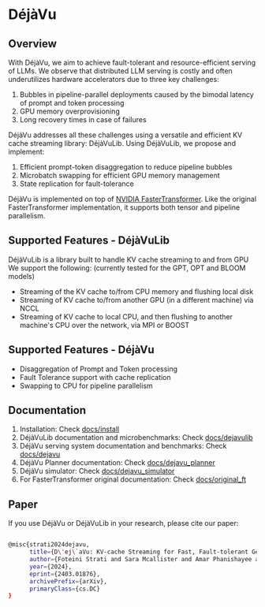 # DéjàVu

## Overview
With DéjàVu, we aim to achieve fault-tolerant and resource-efficient serving of LLMs. We observe that distributed LLM serving is costly and often underutilizes hardware accelerators due to three key challenges:
1. Bubbles in pipeline-parallel deployments caused by the bimodal latency of prompt and token processing
2. GPU memory overprovisioning
3. Long recovery times in case of failures

DéjàVu addresses all these challenges using a versatile and efficient KV cache streaming library: DéjàVuLib. Using DéjàVuLib, we propose and implement:
1. Efficient prompt-token disaggregation to reduce pipeline bubbles
2. Microbatch swapping for efficient GPU memory management
3. State replication for fault-tolerance

DéjàVu is implemented on top of [NVIDIA FasterTransformer](https://github.com/NVIDIA/FasterTransformer). Like the original FasterTransformer implementation, it supports both tensor and pipeline parallelism.

## Supported Features - DéjàVuLib
DéjàVuLib is a library built to handle KV cache streaming to and from GPU
We support the following: (currently tested for the GPT, OPT and BLOOM models)
* Streaming of the KV cache to/from CPU memory and flushing local disk
* Streaming of KV cache to/from another GPU (in a different machine) via NCCL
* Streaming of KV cache to local CPU, and then flushing to another machine's CPU over the network, via MPI or BOOST

## Supported Features - DéjàVu
* Disaggregation of Prompt and Token processing
* Fault Tolerance support with cache replication
* Swapping to CPU for pipeline parallelism

## Documentation

1. Installation: Check [docs/install](docs/install.md)
2. DéjàVuLib documentation and microbenchmarks: Check [docs/dejavulib](docs/dejavulib.md)
3. DéjàVu serving system documentation and benchmarks: Check [docs/dejavu](docs/dejavu.md)
4. DéjàVu Planner documentation: Check [docs/dejavu_planner](docs/dejavu_planner.md)
5. DéjàVu simulator: Check [docs/dejavu_simulator](docs/dejavu_simulator.md)
6. For FasterTransformer original documentation: Check [docs/original_ft](docs/original_ft)

## Paper
If you use DéjàVu or DéjàVuLib in your research, please cite our paper:
```bash

@misc{strati2024dejavu,
      title={D\'ej\`aVu: KV-cache Streaming for Fast, Fault-tolerant Generative LLM Serving},
      author={Foteini Strati and Sara Mcallister and Amar Phanishayee and Jakub Tarnawski and Ana Klimovic},
      year={2024},
      eprint={2403.01876},
      archivePrefix={arXiv},
      primaryClass={cs.DC}
}

```
